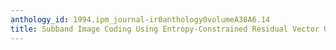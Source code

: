 ```yaml
---
anthology_id: 1994.ipm_journal-ir0anthology0volumeA30A6.14
title: Subband Image Coding Using Entropy-Constrained Residual Vector Quantizaton
---
```

